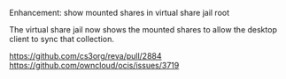 Enhancement: show mounted shares in virtual share jail root

The virtual share jail now shows the mounted shares to allow the desktop client to sync that collection.

https://github.com/cs3org/reva/pull/2884
https://github.com/owncloud/ocis/issues/3719
